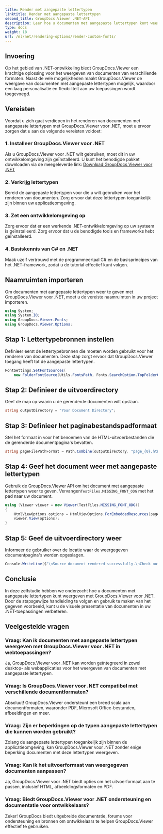 ```yaml
---
title: Render met aangepaste lettertypen
linktitle: Render met aangepaste lettertypen
second_title: GroupDocs.Viewer .NET-API
description: Leer hoe u documenten met aangepaste lettertypen kunt weergeven met GroupDocs.Viewer voor .NET. Verbeter visuele presentaties moeiteloos.
type: docs
weight: 18
url: /nl/net/rendering-options/render-custom-fonts/
---
```

## Invoering
Op het gebied van .NET-ontwikkeling biedt GroupDocs.Viewer een krachtige oplossing voor het weergeven van documenten van verschillende formaten. Naast de vele mogelijkheden maakt GroupDocs.Viewer de weergave van documenten met aangepaste lettertypen mogelijk, waardoor een laag personalisatie en flexibiliteit aan uw toepassingen wordt toegevoegd.
## Vereisten
Voordat u zich gaat verdiepen in het renderen van documenten met aangepaste lettertypen met GroupDocs.Viewer voor .NET, moet u ervoor zorgen dat u aan de volgende vereisten voldoet:
### 1. Installeer GroupDocs.Viewer voor .NET
Als u GroupDocs.Viewer voor .NET wilt gebruiken, moet dit in uw ontwikkelomgeving zijn geïnstalleerd. U kunt het benodigde pakket downloaden via de meegeleverde link:
[Download GroupDocs.Viewer voor .NET](https://releases.groupdocs.com/viewer/net/)
### 2. Verkrijg lettertypen
Bereid de aangepaste lettertypen voor die u wilt gebruiken voor het renderen van documenten. Zorg ervoor dat deze lettertypen toegankelijk zijn binnen uw applicatieomgeving.
### 3. Zet een ontwikkelomgeving op
Zorg ervoor dat er een werkende .NET-ontwikkelomgeving op uw systeem is geïnstalleerd. Zorg ervoor dat u de benodigde tools en frameworks hebt geïnstalleerd.
### 4. Basiskennis van C# en .NET
Maak uzelf vertrouwd met de programmeertaal C# en de basisprincipes van het .NET-framework, zodat u de tutorial effectief kunt volgen.

## Naamruimten importeren
Om documenten met aangepaste lettertypen weer te geven met GroupDocs.Viewer voor .NET, moet u de vereiste naamruimten in uw project importeren.

```csharp
using System;
using System.IO;
using GroupDocs.Viewer.Fonts;
using GroupDocs.Viewer.Options;
```

## Stap 1: Lettertypebronnen instellen
Definieer eerst de lettertypebronnen die moeten worden gebruikt voor het renderen van documenten. Deze stap zorgt ervoor dat GroupDocs.Viewer toegang heeft tot de aangepaste lettertypen.
```csharp
FontSettings.SetFontSources(
    new FolderFontSource(Utils.FontsPath, Fonts.SearchOption.TopFolderOnly));
```
## Stap 2: Definieer de uitvoerdirectory
Geef de map op waarin u de gerenderde documenten wilt opslaan.
```csharp
string outputDirectory = "Your Document Directory";
```
## Stap 3: Definieer het paginabestandspadformaat
Stel het formaat in voor het benoemen van de HTML-uitvoerbestanden die de gerenderde documentpagina's bevatten.
```csharp
string pageFilePathFormat = Path.Combine(outputDirectory, "page_{0}.html");
```
## Stap 4: Geef het document weer met aangepaste lettertypen
 Gebruik de GroupDocs.Viewer API om het document met aangepaste lettertypen weer te geven. Vervangen`TestFiles.MISSING_FONT_ODG` met het pad naar uw document.
```csharp
using (Viewer viewer = new Viewer(TestFiles.MISSING_FONT_ODG))
{
    HtmlViewOptions options = HtmlViewOptions.ForEmbeddedResources(pageFilePathFormat);
    viewer.View(options);
}
```
## Stap 5: Geef de uitvoerdirectory weer
Informeer de gebruiker over de locatie waar de weergegeven documentpagina's worden opgeslagen.
```csharp
Console.WriteLine($"\nSource document rendered successfully.\nCheck output in {outputDirectory}.");
```

## Conclusie
In deze zelfstudie hebben we onderzocht hoe u documenten met aangepaste lettertypen kunt weergeven met GroupDocs.Viewer voor .NET. Door de stapsgewijze handleiding te volgen en gebruik te maken van het gegeven voorbeeld, kunt u de visuele presentatie van documenten in uw .NET-toepassingen verbeteren.
## Veelgestelde vragen
### Vraag: Kan ik documenten met aangepaste lettertypen weergeven met GroupDocs.Viewer voor .NET in webtoepassingen?
Ja, GroupDocs.Viewer voor .NET kan worden geïntegreerd in zowel desktop- als webapplicaties voor het weergeven van documenten met aangepaste lettertypen.
### Vraag: Is GroupDocs.Viewer voor .NET compatibel met verschillende documentformaten?
Absoluut! GroupDocs.Viewer ondersteunt een breed scala aan documentformaten, waaronder PDF, Microsoft Office-bestanden, afbeeldingen en meer.
### Vraag: Zijn er beperkingen op de typen aangepaste lettertypen die kunnen worden gebruikt?
Zolang de aangepaste lettertypen toegankelijk zijn binnen de applicatieomgeving, kan GroupDocs.Viewer voor .NET zonder enige beperking documenten met deze lettertypen weergeven.
### Vraag: Kan ik het uitvoerformaat van weergegeven documenten aanpassen?
Ja, GroupDocs.Viewer voor .NET biedt opties om het uitvoerformaat aan te passen, inclusief HTML, afbeeldingsformaten en PDF.
### Vraag: Biedt GroupDocs.Viewer voor .NET ondersteuning en documentatie voor ontwikkelaars?
Zeker! GroupDocs biedt uitgebreide documentatie, forums voor ondersteuning en bronnen om ontwikkelaars te helpen GroupDocs.Viewer effectief te gebruiken.